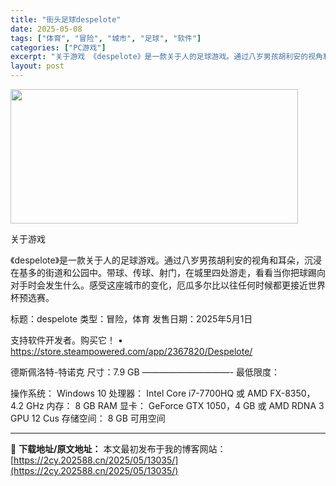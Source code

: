 ```yaml
---
title: "街头足球despelote"
date: 2025-05-08
tags: ["体育", "冒险", "城市", "足球", "软件"]
categories: ["PC游戏"]
excerpt: "关于游戏 《despelote》是一款关于人的足球游戏。通过八岁男孩胡利安的视角和耳朵，沉浸在基多的街道和公园中。带球、传球、射门，在城里四处游走，看看当你把球踢向对手时会发生什么。感受这座城市的变化，厄瓜多尔比以往任何时候都更接近世界杯预选赛。 标题：despelote 类型：冒险，体育 发售日期&hellip;"
layout: post
---
```


<img class="aligncenter size-full wp-image-13017" src="https://2cy.202588.cn/wp-content/uploads/2025/05/2025050803114780.webp" alt="" width="460" height="215" />

关于游戏

《despelote》是一款关于人的足球游戏。通过八岁男孩胡利安的视角和耳朵，沉浸在基多的街道和公园中。带球、传球、射门，在城里四处游走，看看当你把球踢向对手时会发生什么。感受这座城市的变化，厄瓜多尔比以往任何时候都更接近世界杯预选赛。

标题：despelote
类型：冒险，体育
发售日期：2025年5月1日

支持软件开发者。购买它！
• https://store.steampowered.com/app/2367820/Despelote/

德斯佩洛特-特诺克
尺寸：7.9 GB
——————————-
最低限度：

操作系统： Windows 10
处理器： Intel Core i7-7700HQ 或 AMD FX-8350，4.2 GHz
内存： 8 GB RAM
显卡： GeForce GTX 1050，4 GB 或 AMD RDNA 3 GPU 12 Cus
存储空间： 8 GB 可用空间

---
📖 **下载地址/原文地址：** 本文最初发布于我的博客网站：[https://2cy.202588.cn/2025/05/13035/](https://2cy.202588.cn/2025/05/13035/)
